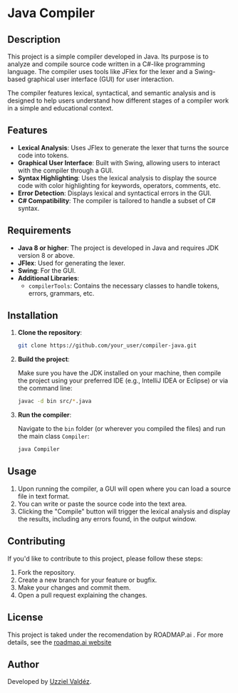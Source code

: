 # Java Compiler

## Description

This project is a simple compiler developed in Java. Its purpose is to analyze and compile source code written in a C#-like programming language. The compiler uses tools like JFlex for the lexer and a Swing-based graphical user interface (GUI) for user interaction.

The compiler features lexical, syntactical, and semantic analysis and is designed to help users understand how different stages of a compiler work in a simple and educational context.

## Features

- **Lexical Analysis**: Uses JFlex to generate the lexer that turns the source code into tokens.
- **Graphical User Interface**: Built with Swing, allowing users to interact with the compiler through a GUI.
- **Syntax Highlighting**: Uses the lexical analysis to display the source code with color highlighting for keywords, operators, comments, etc.
- **Error Detection**: Displays lexical and syntactical errors in the GUI.
- **C# Compatibility**: The compiler is tailored to handle a subset of C# syntax.

## Requirements

- **Java 8 or higher**: The project is developed in Java and requires JDK version 8 or above.
- **JFlex**: Used for generating the lexer.
- **Swing**: For the GUI.
- **Additional Libraries**:
  - `compilerTools`: Contains the necessary classes to handle tokens, errors, grammars, etc.

## Installation

1. **Clone the repository**:

    ```bash
    git clone https://github.com/your_user/compiler-java.git
    ```

2. **Build the project**:

    Make sure you have the JDK installed on your machine, then compile the project using your preferred IDE (e.g., IntelliJ IDEA or Eclipse) or via the command line:

    ```bash
    javac -d bin src/*.java
    ```

3. **Run the compiler**:

    Navigate to the `bin` folder (or wherever you compiled the files) and run the main class `Compiler`:

    ```bash
    java Compiler
    ```

## Usage

1. Upon running the compiler, a GUI will open where you can load a source file in text format.
2. You can write or paste the source code into the text area.
3. Clicking the "Compile" button will trigger the lexical analysis and display the results, including any errors found, in the output window.


## Contributing

If you'd like to contribute to this project, please follow these steps:

1. Fork the repository.
2. Create a new branch for your feature or bugfix.
3. Make your changes and commit them.
4. Open a pull request explaining the changes.

## License

This project is taked under the recomendation by ROADMAP.ai . For more details, see the [roadmap.ai website](https://roadmap.sh/projects/github-user-activity)

## Author

Developed by [Uzziel Valdéz](https://github.com/your_user).


